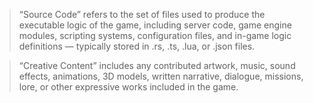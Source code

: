 > “Source Code” refers to the set of files used to produce the executable logic of the game, including server code, game engine modules, scripting systems, configuration files, and in-game logic definitions — typically stored in .rs, .ts, .lua, or .json files.

> “Creative Content” includes any contributed artwork, music, sound effects, animations, 3D models, written narrative, dialogue, missions, lore, or other expressive works included in the game.